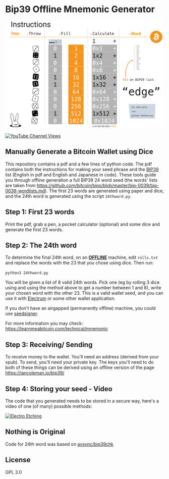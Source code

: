 # Bip39 Offline Mnemonic Generator

![outline](images/rolls.png)



[![YouTube Channel Views](https://img.shields.io/youtube/channel/views/UCz5BOU9J9pB_O0B8-rDjCWQ?label=YouTube&style=social)](https://www.youtube.com/channel/UCz5BOU9J9pB_O0B8-rDjCWQ)

## Manually Generate a Bitcoin Wallet using Dice

This repository contains a pdf and a few lines of python code. The pdf contains both the instructions for making your seed phrase and the [BIP39](https://www.halborn.com/blog/post/what-is-a-bip39) list (English in pdf and English and Japanese in code). These tools guide you through offline generation a full BIP39 24 word seed (the words' lists are taken from https://github.com/bitcoin/bips/blob/master/bip-0039/bip-0039-wordlists.md). The first 23 words are generated using paper and dice, and the 24th word is generated using the script `24thword.py`.



## Step 1: First 23 words

Print the pdf,  grab a pen, a pocket calculator (optional) and some dice and generate the first 23 words. 

## Step 2: The 24th word

To determine the final 24th word, on an [**OFFLINE**](https://en.wikipedia.org/wiki/Air_gap_(networking)) machine, edit `rolls.txt` and replace the words with the 23 that you chose using dice. Then run:

`python3 24thword.py`

You will be given a list of 8 valid 24th words. Pick one (eg by rolling 3 dice using and using the method above to get a number between 1 and 8), write your chosen word with the other 23. This is a valid wallet seed, and you can use it with [Electrum](http://electrum.org) or some other wallet application.

If you don't have an airgapped (permanently offline) machine, you could use [seedsigner](https://github.com/SeedSigner/seedsigner).

For more information you may check: https://learnmeabitcoin.com/technical/mnemonic

## Step 3: Receiving/ Sending

To receive money to the wallet. You'll need an address (derived from your xpub). To send, you'll need your private key. The keys you'll need to do both of these things can be derived using an offline version of the page https://iancoleman.io/bip39/ 

## Step 4: Storing your seed - Video

The code that you generated needs to be stored in a secure way, here's  a video of one (of many) possible methods:

[![Electro Etching](http://img.youtube.com/vi/RVYHCVpeyEA/0.jpg)](http://www.youtube.com/watch?v=RVYHCVpeyEA "Electro Etching a Seed Phrase")


## Nothing is Original

Code for 24th word was based on [avsync/bip39chk](https://github.com/avsync/bip39chk)

## License

GPL 3.0
